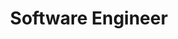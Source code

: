 ---
title: "Software Engineer"
start_date: 2020-06-14
end_date: 
current: "Present"
type: "experience"
---